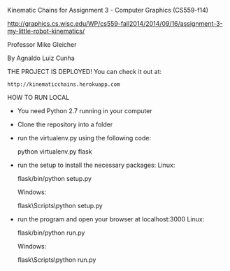 Kinematic Chains for Assignment 3 - Computer Graphics (CS559-f14)

http://graphics.cs.wisc.edu/WP/cs559-fall2014/2014/09/16/assignment-3-my-little-robot-kinematics/

Professor Mike Gleicher

By Agnaldo Luiz Cunha

THE PROJECT IS DEPLOYED! You can check it out at:

	http://kinematicchains.herokuapp.com

HOW TO RUN LOCAL

- You need Python 2.7 running in your computer
- Clone the repository into a folder
- run the virtualenv.py using the following code:

	python virtualenv.py flask

- run the setup to install the necessary packages:
	Linux:

	flask/bin/python setup.py

	Windows:

	flask\Scripts\python setup.py

- run the program and open your browser at localhost:3000
	Linux:

	flask/bin/python run.py

	Windows:

	flask\Scripts\python run.py